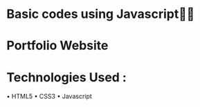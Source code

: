 # Basic codes using Javascript🤷‍♀️
# Portfolio Website
# Technologies Used :
• HTML5
• CSS3
• Javascript



